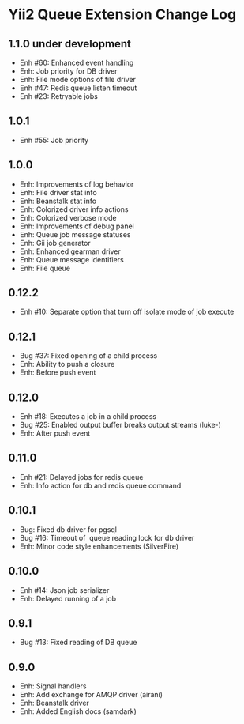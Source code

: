 Yii2 Queue Extension Change Log
===============================

## 1.1.0 under development

- Enh #60: Enhanced event handling
- Enh: Job priority for DB driver
- Enh: File mode options of file driver
- Enh #47: Redis queue listen timeout
- Enh #23: Retryable jobs

## 1.0.1

- Enh #55: Job priority

## 1.0.0

- Enh: Improvements of log behavior
- Enh: File driver stat info
- Enh: Beanstalk stat info
- Enh: Colorized driver info actions
- Enh: Colorized verbose mode
- Enh: Improvements of debug panel
- Enh: Queue job message statuses
- Enh: Gii job generator
- Enh: Enhanced gearman driver
- Enh: Queue message identifiers
- Enh: File queue

## 0.12.2

- Enh #10: Separate option that turn off isolate mode of job execute

## 0.12.1

- Bug #37: Fixed opening of a child process
- Enh: Ability to push a closure
- Enh: Before push event

## 0.12.0

- Enh #18: Executes a job in a child process
- Bug #25: Enabled output buffer breaks output streams (luke-)
- Enh: After push event 

## 0.11.0

- Enh #21: Delayed jobs for redis queue
- Enh: Info action for db and redis queue command

## 0.10.1

- Bug: Fixed db driver for pgsql
- Bug #16: Timeout of  queue reading lock for db driver
- Enh: Minor code style enhancements (SilverFire)

## 0.10.0

- Enh #14: Json job serializer
- Enh: Delayed running of a job

## 0.9.1

- Bug #13: Fixed reading of DB queue

## 0.9.0

- Enh: Signal handlers
- Enh: Add exchange for AMQP driver (airani)
- Enh: Beanstalk driver
- Enh: Added English docs (samdark)

